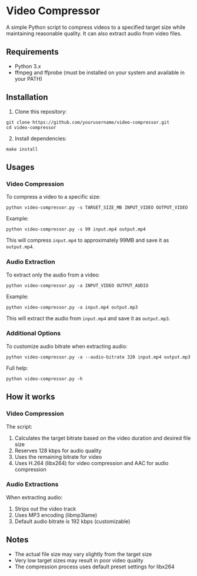 # Video Compressor

A simple Python script to compress videos to a specified target size while maintaining reasonable quality. It can also extract audio from video files.

## Requirements

- Python 3.x
- ffmpeg and ffprobe (must be installed on your system and available in your PATH)

## Installation

1. Clone this repository:

```
git clone https://github.com/yourusername/video-compressor.git
cd video-compressor
```

2. Install dependencies:

```
make install
```

## Usages

### Video Compression

To compress a video to a specific size:

```
python video-compressor.py -s TARGET_SIZE_MB INPUT_VIDEO OUTPUT_VIDEO
```

Example:

```
python video-compressor.py -s 99 input.mp4 output.mp4
```

This will compress `input.mp4` to approximately 99MB and save it as `output.mp4`.

### Audio Extraction

To extract only the audio from a video:

```
python video-compressor.py -a INPUT_VIDEO OUTPUT_AUDIO
```

Example:

```
python video-compressor.py -a input.mp4 output.mp3
```

This will extract the audio from `input.mp4` and save it as `output.mp3`.

### Additional Options

To customize audio bitrate when extracting audio:

```
python video-compressor.py -a --audio-bitrate 320 input.mp4 output.mp3
```

Full help:

```
python video-compressor.py -h
```

## How it works

### Video Compression

The script:

1. Calculates the target bitrate based on the video duration and desired file size
2. Reserves 128 kbps for audio quality
3. Uses the remaining bitrate for video
4. Uses H.264 (libx264) for video compression and AAC for audio compression

### Audio Extractions

When extracting audio:

1. Strips out the video track
2. Uses MP3 encoding (libmp3lame)
3. Default audio bitrate is 192 kbps (customizable)

## Notes

- The actual file size may vary slightly from the target size
- Very low target sizes may result in poor video quality
- The compression process uses default preset settings for libx264
